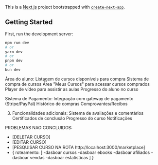 This is a [Next.js](https://nextjs.org) project bootstrapped with [`create-next-app`](https://nextjs.org/docs/app/api-reference/cli/create-next-app).

## Getting Started

First, run the development server:

```bash
npm run dev
# or
yarn dev
# or
pnpm dev
# or
bun dev
```


Área do aluno:
    Listagem de cursos disponíveis para compra
    Sistema de compra de cursos
    Área "Meus Cursos" para acessar cursos comprados
    Player de vídeo para assistir as aulas
    Progresso do aluno no curso

Sistema de Pagamento:
    Integração com gateway de pagamento (Stripe/PayPal)
    Histórico de compras
    Comprovantes/Recibos
    
3. Funcionalidades adicionais:
    Sistema de avaliações e comentários
    Certificados de conclusão
    Progresso do curso
    Notificações




PROBLEMAS NAO CONCLUIDOS:
- [DELETAR CURSO]
- [EDITAR CURSO]
- [PESQUISAR CURSO NA ROTA http://localhost:3000/marketplace]
- {
   roteamento: [
    -dasboar cursos
    -dasboar ebooks
    -dasboar afiliados
    -dasboar vendas
    -dasboar estatisticas
   ] 
   }


 